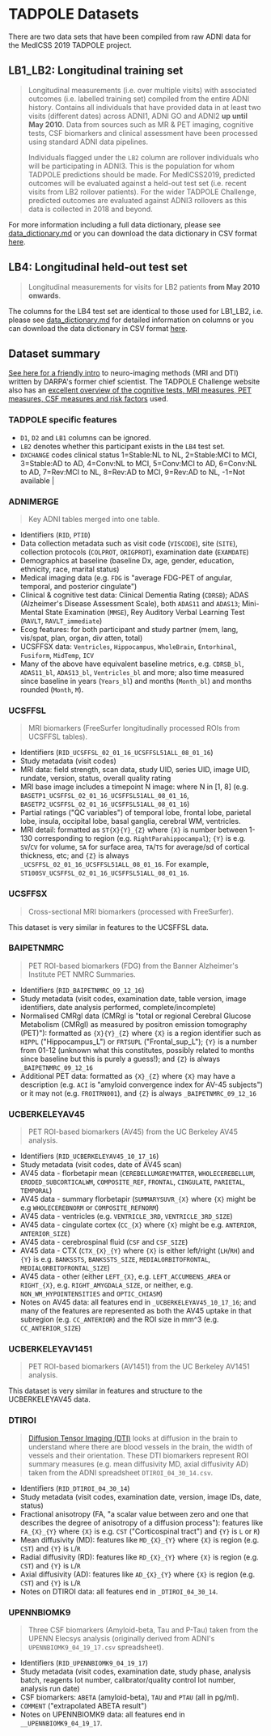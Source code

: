 # TADPOLE Datasets

There are two data sets that have been compiled from raw ADNI data for the MedICSS 2019 TADPOLE project.


## LB1_LB2: Longitudinal training set
> Longitudinal measurements (i.e. over multiple visits) with associated outcomes (i.e. labelled training set) compiled from the entire ADNI history. Contains all individuals that have provided data in at least two visits (different dates) across ADNI1, ADNI GO and ADNI2 **up until May 2010**. Data from sources such as MR & PET imaging, cognitive tests, CSF biomarkers and clinical assessment have been processed using standard ADNI data pipelines.
> 
> Individuals flagged under the `LB2` column are rollover individuals who will be participating in ADNI3. This is the population for whom TADPOLE predictions should be made. For MedICSS2019, predicted outcomes will be evaluated against a held-out test set (i.e. recent visits from LB2 rollover patients). For the wider TADPOLE Challenge, predicted outcomes are evaluated against ADNI3 rollovers as this data is collected in 2018 and beyond.

For more information including a full data dictionary, please see [data_dictionary.md](data_dictionary.md) or you can download the data dictionary in CSV format [here](tadpole_data_dictionary.csv).



## LB4: Longitudinal held-out test set
> Longitudinal measurements for visits for LB2 patients **from May 2010 onwards**.

The columns for the LB4 test set are identical to those used for LB1_LB2, i.e. please see [data_dictionary.md](data_dictionary.md) for detailed information on columns or you can download the data dictionary in CSV format [here](tadpole_data_dictionary.csv).


## Dataset summary
[See here for a friendly intro](https://www.quora.com/How-does-Diffusion-Tensor-Imaging-DTI-work-and-how-is-it-used-in-neuroscience) to neuro-imaging methods (MRI and DTI) written by DARPA's former chief scientist. The TADPOLE Challenge website also has an [excellent overview of the cognitive tests, MRI measures, PET measures, CSF measures and risk factors](https://tadpole.grand-challenge.org/data/) used.


### TADPOLE specific features
- `D1`, `D2` and `LB1` columns can be ignored.
- `LB2` denotes whether this participant exists in the `LB4` test set.
- `DXCHANGE` codes clinical status 1=Stable:NL to NL, 2=Stable:MCI to MCI, 3=Stable:AD to AD, 4=Conv:NL to MCI, 5=Conv:MCI to AD, 6=Conv:NL to AD, 7=Rev:MCI to NL, 8=Rev:AD to MCI, 9=Rev:AD to NL, -1=Not available |


### ADNIMERGE
> Key ADNI tables merged into one table.

- Identifiers (`RID`, `PTID`)
- Data collection metadata such as visit code (`VISCODE`), site (`SITE`), collection protocols (`COLPROT`, `ORIGPROT`), examination date (`EXAMDATE`)
- Demographics at baseline (baseline Dx, age, gender, education, ethnicity, race, marital status)
- Medical imaging data (e.g. `FDG` is "average FDG-PET of angular, temporal, and posterior cingulate")
- Clinical & cognitive test data: Clinical Dementia Rating (`CDRSB`); ADAS (Alzheimer's Disease Assessment Scale), both `ADAS11` and `ADAS13`; Mini-Mental State Examination (`MMSE`), Rey Auditory Verbal Learning Test (`RAVLT`, `RAVLT_immediate`)
- Ecog features: for both participant and study partner (mem, lang, vis/spat, plan, organ, div atten, total)
- UCSFFSX data: `Ventricles`, `Hippocampus`, `WholeBrain`, `Entorhinal`, `Fusiform`, `MidTemp`, `ICV`
- Many of the above have equivalent baseline metrics, e.g. `CDRSB_bl`, `ADAS11_bl`, `ADAS13_bl`, `Ventricles_bl` and more; also time measured since baseline in years (`Years_bl`) and months (`Month_bl`) and months rounded (`Month`, `M`).


### UCSFFSL
> MRI biomarkers (FreeSurfer longitudinally processed ROIs from UCSFFSL tables).

- Identifiers (`RID_UCSFFSL_02_01_16_UCSFFSL51ALL_08_01_16`)
- Study metadata (visit codes)
- MRI data: field strength, scan data, study UID, series UID, image UID, rundate, version, status, overall quality rating
- MRI base image includes a timepoint N image: where N in [1, 8] (e.g. `BASETP1_UCSFFSL_02_01_16_UCSFFSL51ALL_08_01_16`, `BASETP2_UCSFFSL_02_01_16_UCSFFSL51ALL_08_01_16`)
- Partial ratings ("QC variables") of temporal lobe, frontal lobe, parietal lobe, insula, occipital lobe, basal ganglia, cerebral WM, ventricles.
- MRI detail: formatted as `ST{X}{Y}_{Z}` where `{X}` is number between 1-130 corresponding to region (e.g. `RightParahippocampal`); `{Y}` is e.g. `SV`/`CV` for volume, `SA` for surface area, `TA`/`TS` for average/sd of cortical thickness, etc; and `{Z}` is always `_UCSFFSL_02_01_16_UCSFFSL51ALL_08_01_16`. For example, `ST100SV_UCSFFSL_02_01_16_UCSFFSL51ALL_08_01_16`.


### UCSFFSX
> Cross-sectional MRI biomarkers (processed with FreeSurfer).

This dataset is very similar in features to the UCSFFSL data.


### BAIPETNMRC
> PET ROI-based biomarkers (FDG) from the Banner Alzheimer's Institute PET NMRC Summaries.

- Identifiers (`RID_BAIPETNMRC_09_12_16`)
- Study metadata (visit codes, examination date, table version, image identifiers, date analysis performed, complete/incomplete)
- Normalised CMRgl data (CMRgl is "total or regional Cerebral Glucose Metabolism (CMRgl) as measured by positron emission tomography (PET)"): formatted as `{X}{Y}_{Z}` where `{X}` is a region identifier such as `HIPPL` ("Hippocampus_L") or `FRTSUPL` ("Frontal_sup_L"); `{Y}` is a number from 01-12 (unknown what this constitutes, possibly related to months since baseline but this is purely a guess!); and `{Z}` is always `_BAIPETNMRC_09_12_16`
- Additional PET data: formatted as `{X}_{Z}` where `{X}` may have a description (e.g. `ACI` is "amyloid convergence index for AV-45 subjects") or it may not (e.g. `FROITRN001`), and `{Z}` is always `_BAIPETNMRC_09_12_16`


### UCBERKELEYAV45
> PET ROI-based biomarkers (AV45) from the UC Berkeley AV45 analysis.

- Identifiers (`RID_UCBERKELEYAV45_10_17_16`)
- Study metadata (visit codes, date of AV45 scan)
- AV45 data - florbetapir mean (`CEREBELLUMGREYMATTER`, `WHOLECEREBELLUM`, `ERODED_SUBCORTICALWM`, `COMPOSITE_REF`, `FRONTAL`, `CINGULATE`, `PARIETAL`, `TEMPORAL`)
- AV45 data - summary florbetapir (`SUMMARYSUVR_{X}` where `{X}` might be e.g `WHOLECEREBNORM` or `COMPOSITE_REFNORM`)
- AV45 data - ventricles (e.g. `VENTRICLE_3RD`, `VENTRICLE_3RD_SIZE`)
- AV45 data - cingulate cortex (`CC_{X}` where `{X}` might be e.g. `ANTERIOR`, `ANTERIOR_SIZE`)
- AV45 data - cerebrospinal fluid (`CSF` and `CSF_SIZE`)
- AV45 data - CTX (`CTX_{X}_{Y}` where `{X}` is either left/right (`LH`/`RH`) and `{Y}` is e.g. `BANKSSTS`, `BANKSSTS_SIZE`, `MEDIALORBITOFRONTAL`, `MEDIALORBITOFRONTAL_SIZE`)
- AV45 data - other (either `LEFT_{X}`, e.g. `LEFT_ACCUMBENS_AREA` or `RIGHT_{X}`, e.g. `RIGHT_AMYGDALA_SIZE`, or neither, e.g. `NON_WM_HYPOINTENSITIES` and `OPTIC_CHIASM`)
- Notes on AV45 data: all features end in `_UCBERKELEYAV45_10_17_16`; and many of the features are represented as both the AV45 uptake in that subregion (e.g. `CC_ANTERIOR`) and the ROI size in mm^3 (e.g. `CC_ANTERIOR_SIZE`)


### UCBERKELEYAV1451
> PET ROI-based biomarkers (AV1451) from the UC Berkeley AV1451 analysis.

This dataset is very similar in features and structure to the UCBERKELEYAV45 data.


### DTIROI
> [Diffusion Tensor Imaging (DTI)](https://www.quora.com/How-does-Diffusion-Tensor-Imaging-DTI-work-and-how-is-it-used-in-neuroscience) looks at diffusion in the brain to understand where there are blood vessels in the brain, the width of vessels and their orientation. These DTI biomarkers represent ROI summary measures (e.g. mean diffusivity MD, axial diffusivity AD) taken from the ADNI spreadsheet `DTIROI_04_30_14.csv`.

- Identifiers (`RID_DTIROI_04_30_14`)
- Study metadata (visit codes, examination date, version, image IDs, date, status)
- Fractional anisotropy (FA, "a scalar value between zero and one that describes the degree of anisotropy of a diffusion process"): features like `FA_{X}_{Y}` where `{X}` is e.g. `CST` ("Corticospinal tract") and `{Y}` is `L` or `R`)
- Mean diffusivity (MD): features like `MD_{X}_{Y}` where `{X}` is region (e.g. `CST`) and `{Y}` is `L`/`R`
- Radial diffusivity (RD): features like `RD_{X}_{Y}` where `{X}` is region (e.g. `CST`) and `{Y}` is `L`/`R`
- Axial diffusivity (AD): features like `AD_{X}_{Y}` where `{X}` is region (e.g. `CST`) and `{Y}` is `L`/`R`
- Notes on DTIROI data: all features end in `_DTIROI_04_30_14`.


### UPENNBIOMK9
> Three CSF biomarkers (Amyloid-beta, Tau and P-Tau) taken from the UPENN Elecsys analysis (originally derived from ADNI's `UPENNBIOMK9_04_19_17.csv` spreadsheet).

- Identifiers (`RID_UPENNBIOMK9_04_19_17`)
- Study metadata (visit codes, examination date, study phase, analysis batch, reagents lot number, calibrator/quality control lot number, analysis run date)
- CSF biomarkers: `ABETA` (amyloid-beta), `TAU` and `PTAU` (all in pg/ml).
- `COMMENT` ("extrapolated ABETA result")
- Notes on UPENNBIOMK9 data: all features end in `__UPENNBIOMK9_04_19_17`.
